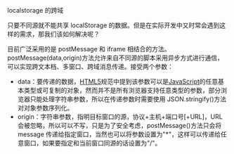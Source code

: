 localstorage 的跨域

只要不同源就不能共享 localStorage 的数据。但是在实际开发中又时常会遇到这样的需求，那我们该如何解决呢？

目前广泛采用的是 postMessage 和 iframe 相结合的方法。postMessage(data,origin)方法允许来自不同源的脚本采用异步方式进行通信，可以实现跨文本档、多窗口、跨域消息传递。接受两个参数：

- data：要传递的数据，[HTML5](https://link.jianshu.com?t=http://lib.csdn.net/base/html5)规范中提到该参数可以是[JavaScript](https://link.jianshu.com?t=http://lib.csdn.net/base/javascript)的任意基本类型或可复制的对象，然而并不是所有浏览器支持任意类型的参数，部分浏览器只能处理字符串参数，所以在传递参数时需要使用 JSON.stringify()方法对对象参数序列化。
- origin：字符串参数，指明目标窗口的源，协议+主机+端口号[+URL]，URL 会被忽略，所以可以不写，只是为了安全考虑，postMessage()方法只会将 message 传递给指定窗口，当然也可以将参数设置为"\*"，这样可以传递给任意窗口，如果要指定和当前窗口同源的话设置为"/"。
